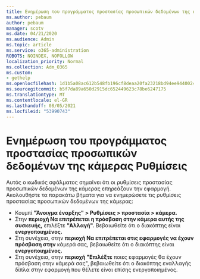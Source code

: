 ```yaml
---
title: Ενημέρωση του προγράμματος προστασίας προσωπικών δεδομένων της κάμερας Ρυθμίσεις
ms.author: pebaum
author: pebaum
manager: scotv
ms.date: 04/21/2020
ms.audience: Admin
ms.topic: article
ms.service: o365-administration
ROBOTS: NOINDEX, NOFOLLOW
localization_priority: Normal
ms.collection: Adm_O365
ms.custom:
- gethelp
ms.openlocfilehash: 1d1b5a08ac612b548fb196cf8deaa20fa23218bd94ee9440024d7b1b7561c7b1
ms.sourcegitcommit: b5f7da89a650d2915dc652449623c78be6247175
ms.translationtype: MT
ms.contentlocale: el-GR
ms.lasthandoff: 08/05/2021
ms.locfileid: "53990743"
---
```

# <a name="update-your-cameras-privacy-settings"></a>Ενημέρωση του προγράμματος προστασίας προσωπικών δεδομένων της κάμερας Ρυθμίσεις

Αυτός ο κωδικός σφάλματος σημαίνει ότι οι ρυθμίσεις προστασίας προσωπικών δεδομένων της κάμερας επηρεάζουν την εφαρμογή. Ακολουθήστε τα παρακάτω βήματα για να ενημερώσετε τις ρυθμίσεις προστασίας προσωπικών δεδομένων της κάμερας:

- Κουμπί **"Άνοιγμα έναρξης" > Ρυθμίσεις > προστασία > κάμερα.**
- Στην **περιοχή Να επιτρέπεται η πρόσβαση στην κάμερα αυτής της συσκευής,** επιλέξτε **"Αλλαγή".** Βεβαιωθείτε ότι ο διακόπτης είναι **ενεργοποιημένος.**
- Στη συνέχεια, στην **περιοχή Να επιτρέπεται στις εφαρμογές να έχουν πρόσβαση στην** κάμερά σας, βεβαιωθείτε ότι ο διακόπτης είναι **ενεργοποιημένος.**
- Στη συνέχεια, στην **περιοχή "Επιλέξτε** ποιες εφαρμογές θα έχουν πρόσβαση στην κάμερά σας", βεβαιωθείτε ότι ο διακόπτης εναλλαγής δίπλα στην εφαρμογή που θέλετε είναι επίσης ενεργοποιημένος.
